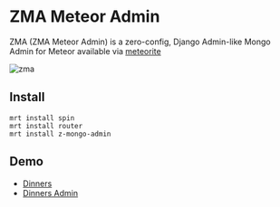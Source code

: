 ZMA Meteor Admin
===============
ZMA (ZMA Meteor Admin) is a zero-config, Django Admin-like Mongo Admin for Meteor available via [meteorite](https://atmosphere.meteor.com/package/z-mongo-admin)

![zma](http://www.goodnnatural.com/pub/products/12151_T1_W275_H.jpeg)

Install
----------
```
mrt install spin
mrt install router
mrt install z-mongo-admin
```

Demo
------------
* [Dinners](http://interndinners.meteor.com/dinners)
* [Dinners Admin](http://interndinners.meteor.com/admin)
